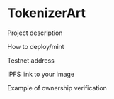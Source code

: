 # TokenizerArt

Project description

How to deploy/mint

Testnet address

IPFS link to your image

Example of ownership verification